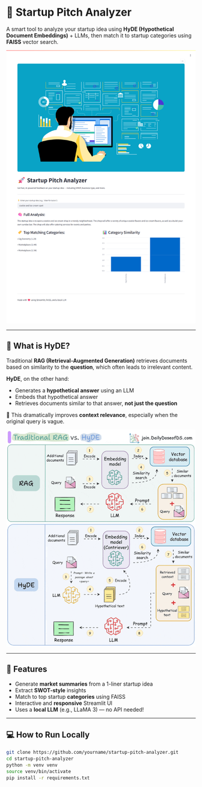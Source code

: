 # 🚀 Startup Pitch Analyzer

A smart tool to analyze your startup idea using **HyDE (Hypothetical Document Embeddings)** + LLMs, then match it to startup categories using **FAISS** vector search.

![App Screenshot](screenshots/screencapture-10-19-10-157-8501-2025-06-19-18_23_36.png)

---

## 🧠 What is HyDE?

Traditional **RAG (Retrieval-Augmented Generation)** retrieves documents based on similarity to the **question**, which often leads to irrelevant content.

**HyDE**, on the other hand:
- Generates a **hypothetical answer** using an LLM
- Embeds that hypothetical answer
- Retrieves documents similar to that answer, **not just the question**

🔎 This dramatically improves **context relevance**, especially when the original query is vague.

![HyDE vs RAG](screenshots/1750158885112.gif)

---

## 🎯 Features

- Generate **market summaries** from a 1-liner startup idea
- Extract **SWOT-style** insights
- Match to top startup **categories** using FAISS
- Interactive and **responsive** Streamlit UI
- Uses a **local LLM** (e.g., LLaMA 3) — no API needed!

---

## 💻 How to Run Locally

```bash
git clone https://github.com/yourname/startup-pitch-analyzer.git
cd startup-pitch-analyzer
python -m venv venv
source venv/bin/activate
pip install -r requirements.txt
